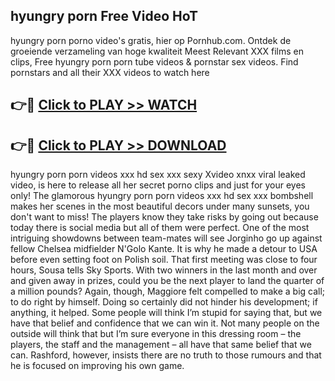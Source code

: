## hyungry porn Free Video HoT 

hyungry porn porno video's gratis, hier op Pornhub.com. Ontdek de groeiende verzameling van hoge kwaliteit Meest Relevant XXX films en clips,
Free hyungry porn porn tube videos & pornstar sex videos. Find pornstars and all their XXX videos to watch here


## 👉🔴 [Click to PLAY >> WATCH](http://us.freeplayer.one?title=hyungry_porn&ref=16D)

## 👉🔴 [Click to PLAY >> DOWNLOAD](http://us.freeplayer.one?title=hyungry_porn&ref=16D)


hyungry porn porn videos xxx hd sex xxx sexy Xvideo xnxx viral leaked video, is here to release all her secret porno clips and just for your eyes only! The glamorous hyungry porn porn videos xxx hd sex xxx bombshell makes her scenes in the most beautiful decors under many sunsets, you don't want to miss! The players know they take risks by going out because today there is social media but all of them were perfect. One of the most intriguing showdowns between team-mates will see Jorginho go up against fellow Chelsea midfielder N'Golo Kante. It is why he made a detour to USA before even setting foot on Polish soil. That first meeting was close to four hours, Sousa tells Sky Sports. With two winners in the last month and over and given away in prizes, could you be the next player to land the quarter of a million pounds? Again, though, Maggiore felt compelled to make a big call; to do right by himself. Doing so certainly did not hinder his development; if anything, it helped. Some people will think I’m stupid for saying that, but we have that belief and confidence that we can win it. Not many people on the outside will think that but I’m sure everyone in this dressing room – the players, the staff and the management – all have that same belief that we can. Rashford, however, insists there are no truth to those rumours and that he is focused on improving his own game.